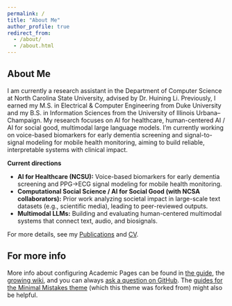 ```yaml
---
permalink: /
title: "About Me"
author_profile: true
redirect_from: 
  - /about/
  - /about.html
---
```


About Me
------
I am currently a research assistant in the Department of Computer Science at North Carolina State University, advised by Dr. Huining Li. Previously, I earned my M.S. in Electrical & Computer Engineering from Duke University and my B.S. in Information Sciences from the University of Illinois Urbana–Champaign. My research focuses on AI for healthcare, human-centered AI / AI for social good, multimodal large language models. I’m currently working on voice-based biomarkers for early dementia screening and signal-to-signal modeling for mobile health monitoring, aiming to build reliable, interpretable systems with clinical impact.

**Current directions**
- **AI for Healthcare (NCSU):** Voice-based biomarkers for early dementia screening and PPG→ECG signal modeling for mobile health monitoring.
- **Computational Social Science / AI for Social Good (with NCSA collaborators):** Prior work analyzing societal impact in large-scale text datasets (e.g., scientific media), leading to peer-reviewed outputs.
- **Multimodal LLMs:** Building and evaluating human-centered multimodal systems that connect text, audio, and biosignals.

For more details, see my [Publications](/publications/) and [CV](/files/Zella_Zhao_CV.pdf).


For more info
------
More info about configuring Academic Pages can be found in [the guide](https://academicpages.github.io/markdown/), the [growing wiki](https://github.com/academicpages/academicpages.github.io/wiki), and you can always [ask a question on GitHub](https://github.com/academicpages/academicpages.github.io/discussions). The [guides for the Minimal Mistakes theme](https://mmistakes.github.io/minimal-mistakes/docs/configuration/) (which this theme was forked from) might also be helpful.
